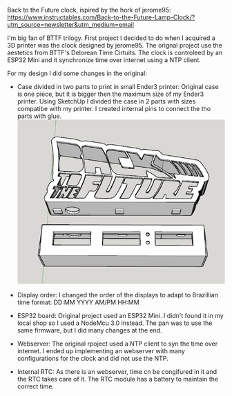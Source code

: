 Back to the Future clock, ispired by the hork of jerome95: https://www.instructables.com/Back-to-the-Future-Lamp-Clock/?utm_source=newsletter&utm_medium=email

I'm big fan of BTTF trilogy. First project I decided to do when I acquired a 3D printer was the clock designed by jerome95. 
The orignal project use the aestetics from BTTF's Delorean Time Cirtuits. The clock is controleed by an ESP32 Mini and it synchronize time over internet using a NTP client.

For my design I did some changes in the original:

- Case divided in two parts to print in small Ender3 printer: Original case is one piece, but it is bigger then the maximum size of my Ender3 printer. Using SketchUp I divided the case in 2 parts with sizes compatibe with my printer. I created internal pins
  to connect the tho parts with glue.
  ![Alt text](images/divided.png?raw=true "Title")
  
- Display order: I changed the order of the displays to adapt to Brazillian time format: DD:MM YYYY AM/PM HH:MM
- ESP32 board: Original project used an ESP32 Mini. I didn't found it in my local shop so I used a NodeMcu 3.0 instead. The pan was to use the same firmware, but I did many changes at the end.
- Webserver: The original rpoject used a NTP client to syn the time over internet. I ended up implementing an webserver with many configurations for the clock and did not use the NTP. 
- Internal RTC: As there is an webserver, time cn be congifured in it and the RTC takes care of it. The RTC module has a battery to maintain the correct time.
